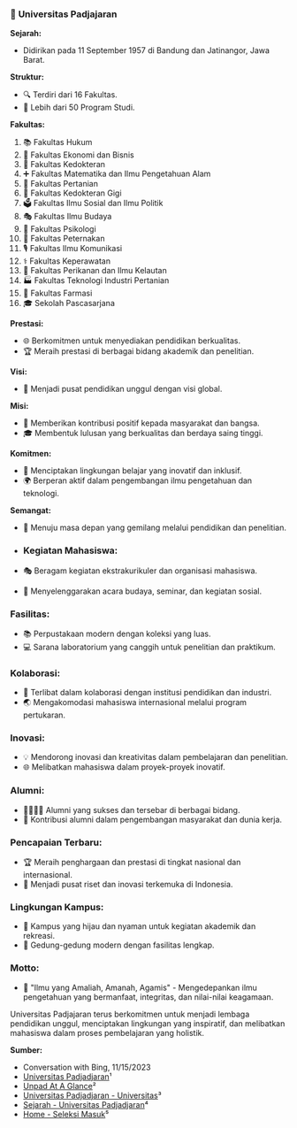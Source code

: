 ### 🏫 **Universitas Padjajaran**

**Sejarah:**
- Didirikan pada 11 September 1957 di Bandung dan Jatinangor, Jawa Barat.

**Struktur:**
- 🔍 Terdiri dari 16 Fakultas.
- 📘 Lebih dari 50 Program Studi.

**Fakultas:**
1. 📚 Fakultas Hukum
2. 💼 Fakultas Ekonomi dan Bisnis
3. 🏥 Fakultas Kedokteran
4. ➕ Fakultas Matematika dan Ilmu Pengetahuan Alam
5. 🌾 Fakultas Pertanian
6. 🦷 Fakultas Kedokteran Gigi
7. 🗳️ Fakultas Ilmu Sosial dan Ilmu Politik
8. 🎭 Fakultas Ilmu Budaya
9. 🧠 Fakultas Psikologi
10. 🐄 Fakultas Peternakan
11. 🎙️ Fakultas Ilmu Komunikasi
12. ⚕️ Fakultas Keperawatan
13. 🎣 Fakultas Perikanan dan Ilmu Kelautan
14. 🏭 Fakultas Teknologi Industri Pertanian
15. 💊 Fakultas Farmasi
16. 🎓 Sekolah Pascasarjana

**Prestasi:**
- 🌐 Berkomitmen untuk menyediakan pendidikan berkualitas.
- 🏆 Meraih prestasi di berbagai bidang akademik dan penelitian.

**Visi:**
- 🌱 Menjadi pusat pendidikan unggul dengan visi global.

**Misi:**
- 🤝 Memberikan kontribusi positif kepada masyarakat dan bangsa.
- 🎓 Membentuk lulusan yang berkualitas dan berdaya saing tinggi.

**Komitmen:**
- 🌈 Menciptakan lingkungan belajar yang inovatif dan inklusif.
- 🌍 Berperan aktif dalam pengembangan ilmu pengetahuan dan teknologi.

**Semangat:**
- 🚀 Menuju masa depan yang gemilang melalui pendidikan dan penelitian.

- ### Kegiatan Mahasiswa:
- 🎭 Beragam kegiatan ekstrakurikuler dan organisasi mahasiswa.
- 🎤 Menyelenggarakan acara budaya, seminar, dan kegiatan sosial.

### Fasilitas:
- 📚 Perpustakaan modern dengan koleksi yang luas.
- 💻 Sarana laboratorium yang canggih untuk penelitian dan praktikum.

### Kolaborasi:
- 🤝 Terlibat dalam kolaborasi dengan institusi pendidikan dan industri.
- 🌏 Mengakomodasi mahasiswa internasional melalui program pertukaran.

### Inovasi:
- 💡 Mendorong inovasi dan kreativitas dalam pembelajaran dan penelitian.
- 🌐 Melibatkan mahasiswa dalam proyek-proyek inovatif.

### Alumni:
- 👩‍🎓👨‍🎓 Alumni yang sukses dan tersebar di berbagai bidang.
- 🌟 Kontribusi alumni dalam pengembangan masyarakat dan dunia kerja.

### Pencapaian Terbaru:
- 🏆 Meraih penghargaan dan prestasi di tingkat nasional dan internasional.
- 🚀 Menjadi pusat riset dan inovasi terkemuka di Indonesia.

### Lingkungan Kampus:
- 🌳 Kampus yang hijau dan nyaman untuk kegiatan akademik dan rekreasi.
- 🏰 Gedung-gedung modern dengan fasilitas lengkap.

### Motto:
- 🌟 "Ilmu yang Amaliah, Amanah, Agamis" - Mengedepankan ilmu pengetahuan yang bermanfaat, integritas, dan nilai-nilai keagamaan.

Universitas Padjajaran terus berkomitmen untuk menjadi lembaga pendidikan unggul, menciptakan lingkungan yang inspiratif, dan melibatkan mahasiswa dalam proses pembelajaran yang holistik.

**Sumber:**
- Conversation with Bing, 11/15/2023
- [Universitas Padjadjaran](https://www.unpad.ac.id/)¹
- [Unpad At A Glance](https://www.admission.unpad.ac.id/unpad-at-a-glance)²
- [Universitas Padjadjaran - Universitas](https://www.unpad.ac.id/universitas)³
- [Sejarah - Universitas Padjadjaran](https://www.unpad.ac.id/universitas/sejarah)⁴
- [Home - Seleksi Masuk](https://smup.unpad.ac.id/)⁵
